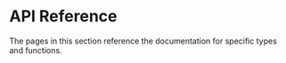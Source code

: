 # API Reference

The pages in this section reference the documentation for specific types and functions.